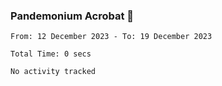### Pandemonium Acrobat 🤸

<!--START_SECTION:waka-->

```all_time
From: 12 December 2023 - To: 19 December 2023

Total Time: 0 secs

No activity tracked
```

<!--END_SECTION:waka-->
